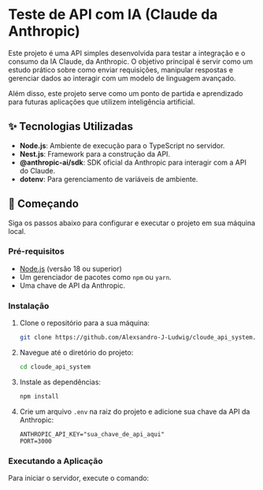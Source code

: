 # Teste de API com IA (Claude da Anthropic)

Este projeto é uma API simples desenvolvida para testar a integração e o consumo da IA Claude, da Anthropic. O objetivo principal é servir como um estudo prático sobre como enviar requisições, manipular respostas e gerenciar dados ao interagir com um modelo de linguagem avançado.

Além disso, este projeto serve como um ponto de partida e aprendizado para futuras aplicações que utilizem inteligência artificial.

## ✨ Tecnologias Utilizadas

*   **Node.js**: Ambiente de execução para o TypeScript no servidor.
*   **Nest.js**: Framework para a construção da API.
*   **@anthropic-ai/sdk**: SDK oficial da Anthropic para interagir com a API do Claude.
*   **dotenv**: Para gerenciamento de variáveis de ambiente.

## 🚀 Começando

Siga os passos abaixo para configurar e executar o projeto em sua máquina local.

### Pré-requisitos

*   [Node.js](https://nodejs.org/en/) (versão 18 ou superior)
*   Um gerenciador de pacotes como `npm` ou `yarn`.
*   Uma chave de API da Anthropic.

### Instalação

1.  Clone o repositório para a sua máquina:
    ```sh
    git clone https://github.com/Alexsandro-J-Ludwig/cloude_api_system.git
    ```
2.  Navegue até o diretório do projeto:
    ```sh
    cd cloude_api_system
    ```
3.  Instale as dependências:
    ```sh
    npm install
    ```
4.  Crie um arquivo `.env` na raiz do projeto e adicione sua chave da API da Anthropic:
    ```
    ANTHROPIC_API_KEY="sua_chave_de_api_aqui"
    PORT=3000
    ```

### Executando a Aplicação

Para iniciar o servidor, execute o comando:
